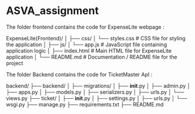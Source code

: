 # ASVA_assignment

The folder frontend contains the code for ExpenseLite webpage :

ExpenseLite(Frontend)/
│
├── css/
│   └── styles.css        # CSS file for styling the application
│
├── js/
│   └── app.js            # JavaScript file containing application logic
│
├── index.html            # Main HTML file for ExpenseLite application
│
└── README.md             # Documentation / README file for the project


The folder Backend contains the code for TicketMaster ApI :

backend/
├── backend/
│   ├── migrations/
│   ├── __init__.py
│   ├── admin.py
│   ├── apps.py
│   ├── models.py
│   ├── serializers.py
│   ├── urls.py
│   └── views.py
├── ticket/
│   ├── __init__.py
│   ├── settings.py
│   ├── urls.py
│   └── wsgi.py
├── manage.py
├── requirements.txt
├── README.md


